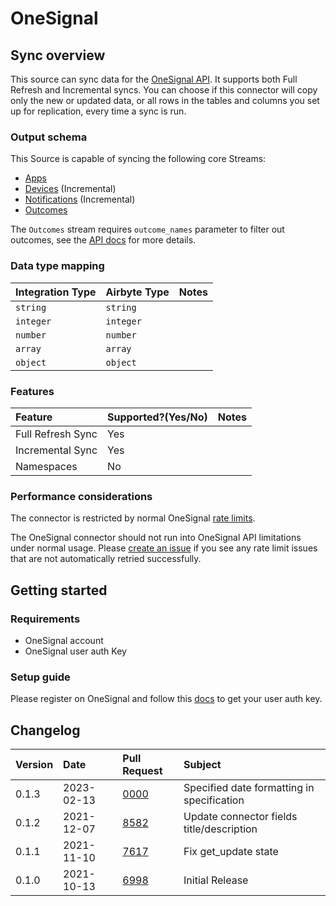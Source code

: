 # OneSignal

## Sync overview

This source can sync data for the [OneSignal API](https://documentation.onesignal.com/reference). It supports both Full Refresh and Incremental syncs. You can choose if this connector will copy only the new or updated data, or all rows in the tables and columns you set up for replication, every time a sync is run.

### Output schema

This Source is capable of syncing the following core Streams:

* [Apps](https://documentation.onesignal.com/reference/view-apps-apps)
* [Devices](https://documentation.onesignal.com/reference/view-devices) \(Incremental\)
* [Notifications](https://documentation.onesignal.com/reference/view-notification) \(Incremental\)
* [Outcomes](https://documentation.onesignal.com/reference/view-outcomes)

The `Outcomes` stream requires `outcome_names` parameter to filter out outcomes, see the [API docs](https://documentation.onesignal.com/reference/view-outcomes) for more details.

### Data type mapping

| Integration Type | Airbyte Type | Notes |
| :--- | :--- | :--- |
| `string` | `string` |  |
| `integer` | `integer` |  |
| `number` | `number` |  |
| `array` | `array` |  |
| `object` | `object` |  |

### Features

| Feature | Supported?\(Yes/No\) | Notes |
| :--- | :--- | :--- |
| Full Refresh Sync | Yes |  |
| Incremental Sync | Yes |  |
| Namespaces | No |  |

### Performance considerations

The connector is restricted by normal OneSignal [rate limits](https://documentation.onesignal.com/docs/rate-limits).

The OneSignal connector should not run into OneSignal API limitations under normal usage. Please [create an issue](https://github.com/airbytehq/airbyte/issues) if you see any rate limit issues that are not automatically retried successfully.

## Getting started

### Requirements

* OneSignal account
* OneSignal user auth Key

### Setup guide

Please register on OneSignal and follow this [docs](https://documentation.onesignal.com/docs/accounts-and-keys#user-auth-key) to get your user auth key.

## Changelog

| Version | Date | Pull Request | Subject |
| :--- | :--- | :--- | :--- |
| 0.1.3 | 2023-02-13 | [0000](https://github.com/airbytehq/airbyte/pull/0000) | Specified date formatting in specification   |
| 0.1.2 | 2021-12-07 | [8582](https://github.com/airbytehq/airbyte/pull/8582) | Update connector fields title/description |
| 0.1.1 | 2021-11-10 | [7617](https://github.com/airbytehq/airbyte/pull/7617) | Fix get_update state |
| 0.1.0 | 2021-10-13 | [6998](https://github.com/airbytehq/airbyte/pull/6998) | Initial Release |

